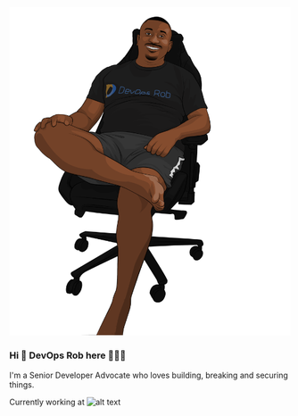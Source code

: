 ![alt text](IMG_20200918_113835_850.png)
### Hi 👋 DevOps Rob here 👨🏿‍💻

I'm a Senior Developer Advocate who loves building, breaking and securing things.

Currently working at ![alt text]()

<!--
**devops-rob/devops-rob** is a ✨ _special_ ✨ repository because its `README.md` (this file) appears on your GitHub profile.

Here are some ideas to get you started:

- 🔭 I’m currently working on ...
- 🌱 I’m currently learning ...
- 👯 I’m looking to collaborate on ...
- 🤔 I’m looking for help with ...
- 💬 Ask me about ...
- 📫 How to reach me: ...
- 😄 Pronouns: ...
- ⚡ Fun fact: ...
-->
